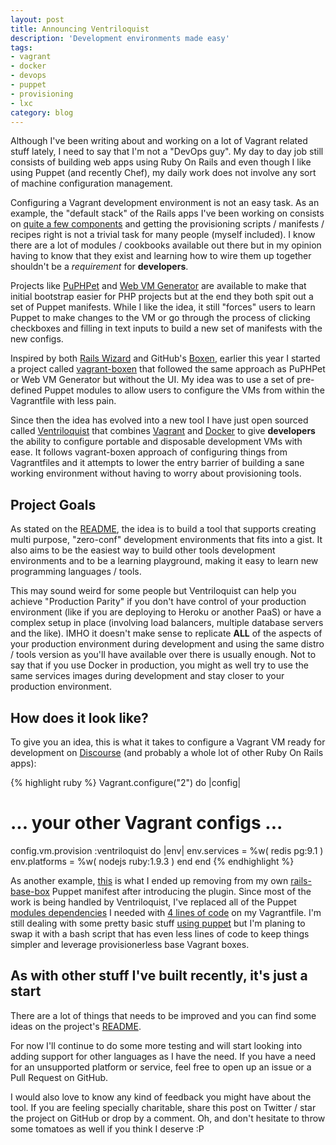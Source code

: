 ```yaml
---
layout: post
title: Announcing Ventriloquist
description: 'Development environments made easy'
tags:
- vagrant
- docker
- devops
- puppet
- provisioning
- lxc
category: blog
---
```


Although I've been writing about and working on a lot of Vagrant related stuff
lately, I need to say that I'm not a "DevOps guy". My day to day job still consists
of building web apps using Ruby On Rails and even though I like using Puppet (and
recently Chef), my daily work does not involve any sort of machine configuration
management.

Configuring a Vagrant development environment is not an easy task. As an example,
the "default stack" of the Rails apps I've been working on consists on [quite a few components](https://github.com/fgrehm/rails-base-box#vagrant-12-base-box-for-working-with-rails)
and getting the provisioning scripts / manifests / recipes right is not a trivial
task for many people (myself included). I know there are a lot of modules /
cookbooks available out there but in my opinion having to know that they exist
and learning how to wire them up together shouldn't be a *requirement* for
**developers**.

Projects like [PuPHPet](https://puphpet.com/) and [Web VM Generator](http://vmg.slynett.com/)
are available to make that initial bootstrap easier for PHP projects but at the
end they both spit out a set of Puppet manifests. While I like the idea, it still
"forces" users to learn Puppet to make changes to the VM or go through the process of
clicking checkboxes and filling in text inputs to build a new set of manifests with
the new configs.

Inspired by both [Rails Wizard](http://railswizard.org/) and GitHub's [Boxen](http://boxen.github.com/),
earlier this year I started a project called [vagrant-boxen](https://github.com/fgrehm/vagrant-boxen)
that followed the same approach as PuPHPet or Web VM Generator but without the UI.
My idea was to use a set of pre-defined Puppet modules to allow users to configure
the VMs from within the Vagrantfile with less pain.

Since then the idea has evolved into a new tool I have just open sourced called
[Ventriloquist](https://github.com/fgrehm/ventriloquist) that combines [Vagrant](http://www.vagrantup.com/)
and [Docker](http://www.docker.io/) to give **developers** the ability to configure
portable and disposable development VMs with ease. It follows vagrant-boxen
approach of configuring things from Vagrantfiles and it attempts to lower the
entry barrier of building a sane working environment without having to worry about
provisioning tools.


## Project Goals

As stated on the [README](https://github.com/fgrehm/ventriloquist#project-goals),
the idea is to build a tool that supports creating multi purpose, "zero-conf"
development environments that fits into a gist. It also aims to be the easiest
way to build other tools development environments and to be a learning
playground, making it easy to learn new programming languages / tools.

This may sound weird for some people but Ventriloquist can help you achieve
"Production Parity" if you don't have control of your production environment
(like if you are deploying to Heroku or another PaaS) or have a complex setup
in place (involving load balancers, multiple database servers and the like).
IMHO it doesn't make sense to replicate **ALL** of the aspects of your
production environment during development and using the same distro / tools
version as you'll have available over there is usually enough. Not to say that
if you use Docker in production, you might as well try to use the same services
images during development and stay closer to your production environment.


## How does it look like?

To give you an idea, this is what it takes to configure a Vagrant VM ready
for development on [Discourse](http://www.discourse.org/) (and probably a whole
lot of other Ruby On Rails apps):

{% highlight ruby %}
Vagrant.configure("2") do |config|
  # ... your other Vagrant configs ...
  config.vm.provision :ventriloquist do |env|
    env.services  = %w( redis pg:9.1 )
    env.platforms = %w( nodejs ruby:1.9.3 )
  end
end
{% endhighlight %}

As another example, [this](https://github.com/fgrehm/rails-base-box/commit/69021b08dab0ff9ed78a17b16344d207dafb045c#L0L78)
is what I ended up removing from my own [rails-base-box](https://github.com/fgrehm/rails-base-box)
Puppet manifest after introducing the plugin. Since most of the work is being
handled by Ventriloquist, I've replaced all of the Puppet [modules dependencies](https://github.com/fgrehm/rails-base-box/blob/689494009a4fd1955a6b8564d886bbb3e8ed7a80/Puppetfile)
I needed with [4 lines of code](https://github.com/fgrehm/rails-base-box/blob/84fc7649163fb19f2ea4f552420962bd630f8290/Vagrantfile#L32-L35)
on my Vagrantfile. I'm still dealing with some pretty basic stuff [using puppet](https://github.com/fgrehm/rails-base-box/blob/84fc7649163fb19f2ea4f552420962bd630f8290/site.pp)
but I'm planing to swap it with a bash script that has even less lines of code
to keep things simpler and leverage provisionerless base Vagrant boxes.


## As with other stuff I've built recently, it's just a start

There are a lot of things that needs to be improved and you can find some ideas
on the project's [README](https://github.com/fgrehm/ventriloquist#ideas-for-improvements).

For now I'll continue to do some more testing and will start looking into adding
support for other languages as I have the need. If you have a need for an unsupported
platform or service, feel free to open up an issue or a Pull Request on GitHub.

I would also love to know any kind of feedback you might have about the tool.
If you are feeling specially charitable, share this post on Twitter / star the
project on GitHub or drop by a comment. Oh, and don't hesitate to throw some
tomatoes as well if you think I deserve :P
